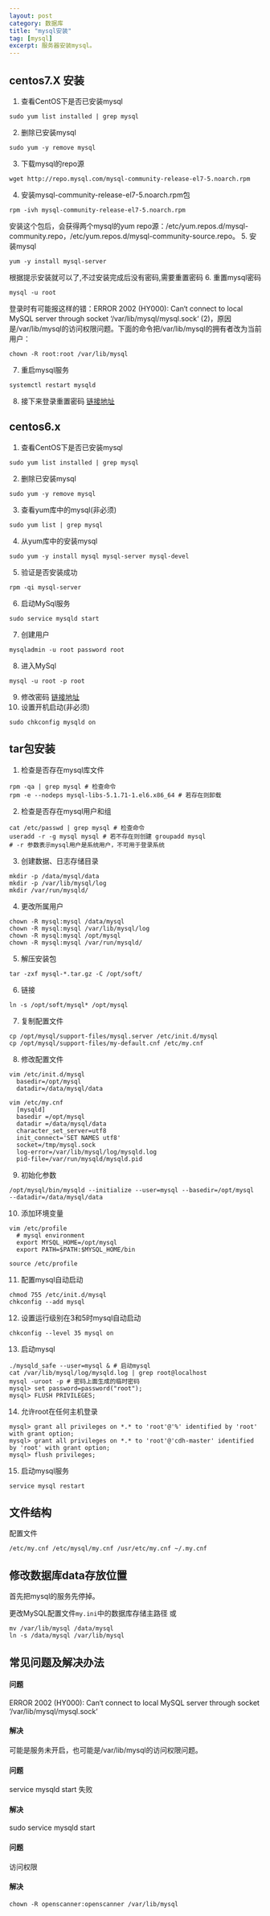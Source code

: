 ```yaml
---
layout: post
category: 数据库
title: "mysql安装"
tag: [mysql]
excerpt: 服务器安装mysql。
---
```


## centos7.X 安装

1. 查看CentOS下是否已安装mysql
  ```shell
  sudo yum list installed | grep mysql
  ```
2. 删除已安装mysql
  ```shell
  sudo yum -y remove mysql
  ```
3. 下载mysql的repo源
  ```shell
  wget http://repo.mysql.com/mysql-community-release-el7-5.noarch.rpm
  ```
4. 安装mysql-community-release-el7-5.noarch.rpm包
  ```shell
  rpm -ivh mysql-community-release-el7-5.noarch.rpm
  ```
  安装这个包后，会获得两个mysql的yum repo源：/etc/yum.repos.d/mysql-community.repo，/etc/yum.repos.d/mysql-community-source.repo。
5. 安装mysql
  ```shell
  yum -y install mysql-server
  ```
  根据提示安装就可以了,不过安装完成后没有密码,需要重置密码
6. 重置mysql密码
  ```shell
  mysql -u root
  ```
  登录时有可能报这样的错：ERROR 2002 (HY000): Can‘t connect to local MySQL server through socket ‘/var/lib/mysql/mysql.sock‘ (2)，原因是/var/lib/mysql的访问权限问题。下面的命令把/var/lib/mysql的拥有者改为当前用户：
  ```shell
  chown -R root:root /var/lib/mysql
  ```
7. 重启mysql服务
  ```shell
  systemctl restart mysqld
  ```
8. 接下来登录重置密码
  [链接地址](/pages/posts/2018/06/17/mysql重置密码.html)

## centos6.x

1. 查看CentOS下是否已安装mysql
  ```shell
  sudo yum list installed | grep mysql
  ```
2. 删除已安装mysql
  ```shell
  sudo yum -y remove mysql
  ```
3. 查看yum库中的mysql(非必须)
  ```shell
  sudo yum list | grep mysql
  ```
4. 从yum库中的安装mysql
  ```shell
  sudo yum -y install mysql mysql-server mysql-devel
  ```
5. 验证是否安装成功
  ```shell
  rpm -qi mysql-server
  ```
6. 启动MySql服务
  ```shell
  sudo service mysqld start
  ```
7. 创建用户
  ```shell
  mysqladmin -u root password root
  ```
8. 进入MySql
  ```shell
  mysql -u root -p root
  ```
9. 修改密码
  [链接地址](/pages/posts/2018/06/17/mysql重置密码.html)
10. 设置开机启动(非必须)
  ```shell
  sudo chkconfig mysqld on
  ```

## tar包安装

1. 检查是否存在mysql库文件
  ```shell
  rpm -qa | grep mysql # 检查命令
  rpm -e --nodeps mysql-libs-5.1.71-1.el6.x86_64 # 若存在则卸载
  ```
2. 检查是否存在mysql用户和组
  ```shell
  cat /etc/passwd | grep mysql # 检查命令
  useradd -r -g mysql mysql # 若不存在则创建 groupadd mysql
  # -r 参数表示mysql用户是系统用户，不可用于登录系统
  ```
3. 创建数据、日志存储目录
  ```shell
  mkdir -p /data/mysql/data
  mkdir -p /var/lib/mysql/log
  mkdir /var/run/mysqld/
  ```
4. 更改所属用户
  ```shell
  chown -R mysql:mysql /data/mysql
  chown -R mysql:mysql /var/lib/mysql/log
  chown -R mysql:mysql /opt/mysql
  chown -R mysql:mysql /var/run/mysqld/
  ```
5. 解压安装包
  ```shell
  tar -zxf mysql-*.tar.gz -C /opt/soft/
  ```
6. 链接
  ```shell
  ln -s /opt/soft/mysql* /opt/mysql
  ```
7. 复制配置文件
  ```shell
  cp /opt/mysql/support-files/mysql.server /etc/init.d/mysql
  cp /opt/mysql/support-files/my-default.cnf /etc/my.cnf
  ```
8. 修改配置文件
  ```shell
  vim /etc/init.d/mysql
    basedir=/opt/mysql
    datadir=/data/mysql/data
  
  vim /etc/my.cnf
    [mysqld]
    basedir =/opt/mysql
    datadir =/data/mysql/data
    character_set_server=utf8
    init_connect='SET NAMES utf8'
    socket=/tmp/mysql.sock
    log-error=/var/lib/mysql/log/mysqld.log
    pid-file=/var/run/mysqld/mysqld.pid
  ```
9. 初始化参数
  ```shell
  /opt/mysql/bin/mysqld --initialize --user=mysql --basedir=/opt/mysql   --datadir=/data/mysql/data
  ```
10. 添加环境变量
  ```shell
  vim /etc/profile
    # mysql environment
    export MYSQL_HOME=/opt/mysql
    export PATH=$PATH:$MYSQL_HOME/bin
  
  source /etc/profile
  ```
11. 配置mysql自动启动
  ```shell
  chmod 755 /etc/init.d/mysql
  chkconfig --add mysql
  ```
12. 设置运行级别在3和5时mysql自动启动
  ```shell
  chkconfig --level 35 mysql on
  ```
13. 启动mysql
  ```shell
  ./mysqld_safe --user=mysql & # 启动mysql
  cat /var/lib/mysql/log/mysqld.log | grep root@localhost
  mysql -uroot -p # 密码上面生成的临时密码
  mysql> set password=password("root");
  mysql> FLUSH PRIVILEGES;
  ```
14. 允许root在任何主机登录
  ```shell
  mysql> grant all privileges on *.* to 'root'@'%' identified by 'root' with grant option;
  mysql> grant all privileges on *.* to 'root'@'cdh-master' identified by 'root' with grant option;
  mysql> flush privileges;
  ```
15. 启动mysql服务
  ```shell
  service mysql restart
  ```

## 文件结构

配置文件 

```shell
/etc/my.cnf /etc/mysql/my.cnf /usr/etc/my.cnf ~/.my.cnf
```

## 修改数据库data存放位置

首先把mysql的服务先停掉。

更改MySQL配置文件`my.ini`中的数据库存储主路径 或

```shell
mv /var/lib/mysql /data/mysql
ln -s /data/mysql /var/lib/mysql
```

## 常见问题及解决办法

#### 问题

ERROR 2002 (HY000): Can‘t connect to local MySQL server through socket ‘/var/lib/mysql/mysql.sock‘ 

#### 解决

可能是服务未开启，也可能是/var/lib/mysql的访问权限问题。 

#### 问题

service mysqld start 失败

#### 解决

sudo service mysqld start

#### 问题

访问权限

#### 解决

```shell
chown -R openscanner:openscanner /var/lib/mysql
```
